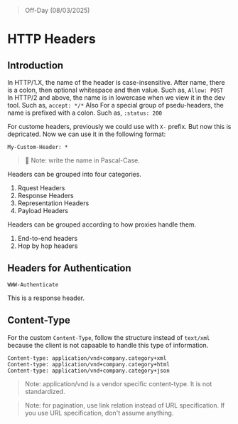>Off-Day (08/03/2025)   

# HTTP Headers
## Introduction 
In HTTP/1.X, the name of the header is case-insensitive. After name, there is a colon, then optional whitespace and then value. Such as, `Allow: POST`    
In HTTP/2 and above, the name is in lowercase when we view it in the dev tool. Such as, `accept: */*`  Also For a special group of psedu-headers, the name is prefixed with a colon. Such as, `:status: 200`  

For custome headers, previously we could use with `X-` prefix. But now this is depricated. Now we can use it in the following format:   
```HTTP
My-Custom-Header: *
``` 
> 🔖 Note: write the name in Pascal-Case.  

Headers can be grouped into four categories.   
1. Rquest Headers
2. Response Headers
3. Representation Headers
4. Payload Headers

Headers can be grouped according to how proxies handle them.    
1. End-to-end headers
2. Hop by hop headers  
   

## Headers for Authentication
`WWW-Authenticate`   

This is a response header. 

## Content-Type
For the custom `Content-Type`, follow the structure instead of `text/xml` because the client is not capaable to handle this type of information. 
```HTTP
Content-type: application/vnd+company.category+xml
Content-type: application/vnd+company.category+html
Content-type: application/vnd+company.category+json
``` 

> Note: application/vnd is a vendor specific content-type. It is not standardized. 

> Note: for pagination, use link relation instead of URL specification. If you use URL specification, don't assume anything. 